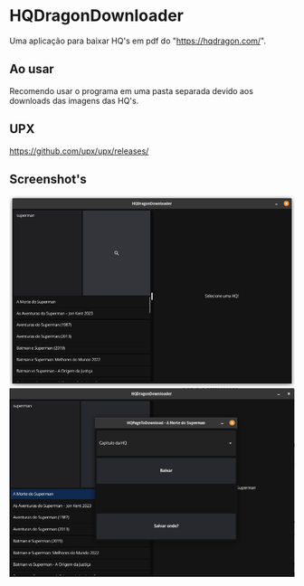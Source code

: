 ﻿# HQDragonDownloader
Uma aplicação para baixar HQ's em pdf do "https://hqdragon.com/".
## Ao usar
Recomendo usar o programa em uma pasta separada devido aos downloads das imagens das HQ's.
## UPX
https://github.com/upx/upx/releases/
## Screenshot's
![alt text](screenshot.png)
![alt text](screenshot2.png)
